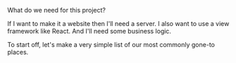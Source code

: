 What do we need for this project?

If I want to make it a website then I'll need a server.
I also want to use a view framework like React.
And I'll need some business logic.

To start off, let's make a very simple list of our most commonly gone-to places.
